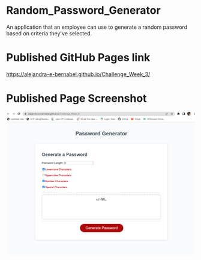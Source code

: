# Random_Password_Generator
An application that an employee can use to generate a random password based on criteria they've selected.

# Published GitHub Pages link   
https://alejandra-e-bernabel.github.io/Challenge_Week_3/

# Published Page Screenshot
![Published Page Screenshot](image.png)
